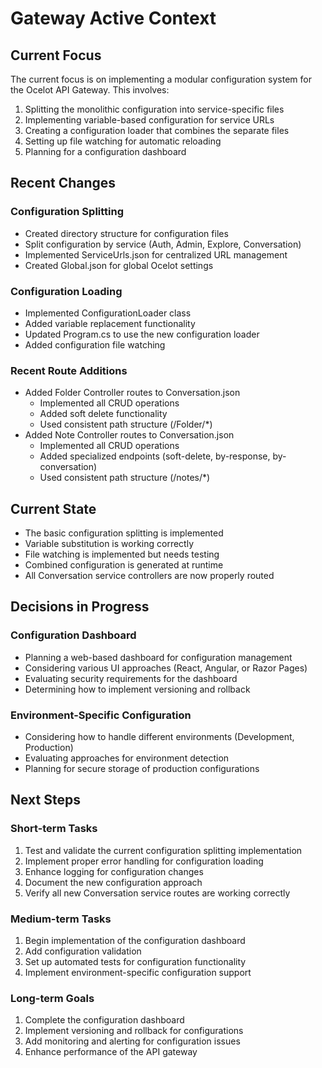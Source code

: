 # Gateway Active Context

## Current Focus
The current focus is on implementing a modular configuration system for the Ocelot API Gateway. This involves:
1. Splitting the monolithic configuration into service-specific files
2. Implementing variable-based configuration for service URLs
3. Creating a configuration loader that combines the separate files
4. Setting up file watching for automatic reloading
5. Planning for a configuration dashboard

## Recent Changes

### Configuration Splitting
- Created directory structure for configuration files
- Split configuration by service (Auth, Admin, Explore, Conversation)
- Implemented ServiceUrls.json for centralized URL management
- Created Global.json for global Ocelot settings

### Configuration Loading
- Implemented ConfigurationLoader class
- Added variable replacement functionality
- Updated Program.cs to use the new configuration loader
- Added configuration file watching

### Recent Route Additions
- Added Folder Controller routes to Conversation.json
  - Implemented all CRUD operations
  - Added soft delete functionality
  - Used consistent path structure (/Folder/*)
- Added Note Controller routes to Conversation.json
  - Implemented all CRUD operations
  - Added specialized endpoints (soft-delete, by-response, by-conversation)
  - Used consistent path structure (/notes/*)

## Current State
- The basic configuration splitting is implemented
- Variable substitution is working correctly
- File watching is implemented but needs testing
- Combined configuration is generated at runtime
- All Conversation service controllers are now properly routed

## Decisions in Progress

### Configuration Dashboard
- Planning a web-based dashboard for configuration management
- Considering various UI approaches (React, Angular, or Razor Pages)
- Evaluating security requirements for the dashboard
- Determining how to implement versioning and rollback

### Environment-Specific Configuration
- Considering how to handle different environments (Development, Production)
- Evaluating approaches for environment detection
- Planning for secure storage of production configurations

## Next Steps

### Short-term Tasks
1. Test and validate the current configuration splitting implementation
2. Implement proper error handling for configuration loading
3. Enhance logging for configuration changes
4. Document the new configuration approach
5. Verify all new Conversation service routes are working correctly

### Medium-term Tasks
1. Begin implementation of the configuration dashboard
2. Add configuration validation
3. Set up automated tests for configuration functionality
4. Implement environment-specific configuration support

### Long-term Goals
1. Complete the configuration dashboard
2. Implement versioning and rollback for configurations
3. Add monitoring and alerting for configuration issues
4. Enhance performance of the API gateway 